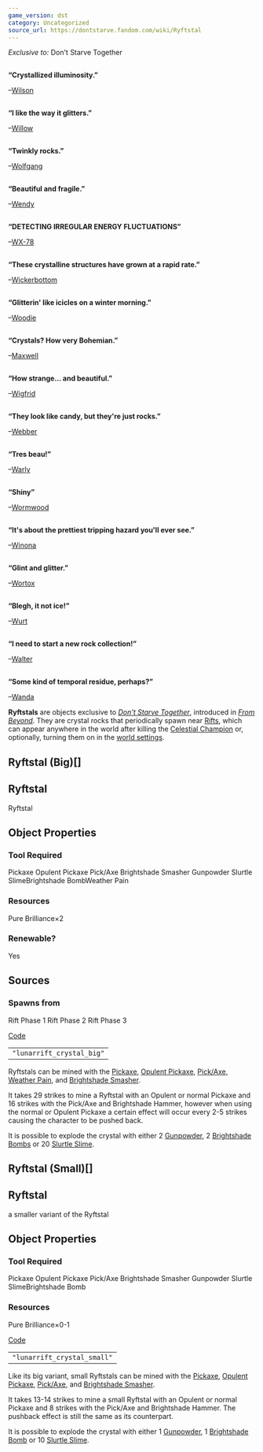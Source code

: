 ```yaml
---
game_version: dst
category: Uncategorized
source_url: https://dontstarve.fandom.com/wiki/Ryftstal
---
```


*Exclusive to:* Don't Starve Together

![](data:image/gif;base64,R0lGODlhAQABAIABAAAAAP///yH5BAEAAAEALAAAAAABAAEAQAICTAEAOw%3D%3D)

**“**Crystallized illuminosity.**”**

–[Wilson](/wiki/Wilson "Wilson")

![](data:image/gif;base64,R0lGODlhAQABAIABAAAAAP///yH5BAEAAAEALAAAAAABAAEAQAICTAEAOw%3D%3D)

**“**I like the way it glitters.**”**

–[Willow](/wiki/Willow "Willow")

![](data:image/gif;base64,R0lGODlhAQABAIABAAAAAP///yH5BAEAAAEALAAAAAABAAEAQAICTAEAOw%3D%3D)

**“**Twinkly rocks.**”**

–[Wolfgang](/wiki/Wolfgang "Wolfgang")

![](data:image/gif;base64,R0lGODlhAQABAIABAAAAAP///yH5BAEAAAEALAAAAAABAAEAQAICTAEAOw%3D%3D)

**“**Beautiful and fragile.**”**

–[Wendy](/wiki/Wendy "Wendy")

![](data:image/gif;base64,R0lGODlhAQABAIABAAAAAP///yH5BAEAAAEALAAAAAABAAEAQAICTAEAOw%3D%3D)

**“**DETECTING IRREGULAR ENERGY FLUCTUATIONS**”**

–[WX-78](/wiki/WX-78 "WX-78")

![](data:image/gif;base64,R0lGODlhAQABAIABAAAAAP///yH5BAEAAAEALAAAAAABAAEAQAICTAEAOw%3D%3D)

**“**These crystalline structures have grown at a rapid rate.**”**

–[Wickerbottom](/wiki/Wickerbottom "Wickerbottom")

![](data:image/gif;base64,R0lGODlhAQABAIABAAAAAP///yH5BAEAAAEALAAAAAABAAEAQAICTAEAOw%3D%3D)

**“**Glitterin' like icicles on a winter morning.**”**

–[Woodie](/wiki/Woodie "Woodie")

![](data:image/gif;base64,R0lGODlhAQABAIABAAAAAP///yH5BAEAAAEALAAAAAABAAEAQAICTAEAOw%3D%3D)

**“**Crystals? How very Bohemian.**”**

–[Maxwell](/wiki/Maxwell "Maxwell")

![](data:image/gif;base64,R0lGODlhAQABAIABAAAAAP///yH5BAEAAAEALAAAAAABAAEAQAICTAEAOw%3D%3D)

**“**How strange... and beautiful.**”**

–[Wigfrid](/wiki/Wigfrid "Wigfrid")

![](data:image/gif;base64,R0lGODlhAQABAIABAAAAAP///yH5BAEAAAEALAAAAAABAAEAQAICTAEAOw%3D%3D)

**“**They look like candy, but they're just rocks.**”**

–[Webber](/wiki/Webber "Webber")

![](data:image/gif;base64,R0lGODlhAQABAIABAAAAAP///yH5BAEAAAEALAAAAAABAAEAQAICTAEAOw%3D%3D)

**“**Tres beau!**”**

–[Warly](/wiki/Warly "Warly")

![](data:image/gif;base64,R0lGODlhAQABAIABAAAAAP///yH5BAEAAAEALAAAAAABAAEAQAICTAEAOw%3D%3D)

**“**Shiny**”**

–[Wormwood](/wiki/Wormwood "Wormwood")

![](data:image/gif;base64,R0lGODlhAQABAIABAAAAAP///yH5BAEAAAEALAAAAAABAAEAQAICTAEAOw%3D%3D)

**“**It's about the prettiest tripping hazard you'll ever see.**”**

–[Winona](/wiki/Winona "Winona")

![](data:image/gif;base64,R0lGODlhAQABAIABAAAAAP///yH5BAEAAAEALAAAAAABAAEAQAICTAEAOw%3D%3D)

**“**Glint and glitter.**”**

–[Wortox](/wiki/Wortox "Wortox")

![](data:image/gif;base64,R0lGODlhAQABAIABAAAAAP///yH5BAEAAAEALAAAAAABAAEAQAICTAEAOw%3D%3D)

**“**Blegh, it not ice!**”**

–[Wurt](/wiki/Wurt "Wurt")

![](data:image/gif;base64,R0lGODlhAQABAIABAAAAAP///yH5BAEAAAEALAAAAAABAAEAQAICTAEAOw%3D%3D)

**“**I need to start a new rock collection!**”**

–[Walter](/wiki/Walter "Walter")

![](data:image/gif;base64,R0lGODlhAQABAIABAAAAAP///yH5BAEAAAEALAAAAAABAAEAQAICTAEAOw%3D%3D)

**“**Some kind of temporal residue, perhaps?**”**

–[Wanda](/wiki/Wanda "Wanda")

**Ryftstals** are objects exclusive to *[Don't Starve Together](/wiki/Don%27t_Starve_Together "Don't Starve Together")*, introduced in *[From Beyond](/wiki/From_Beyond "From Beyond")*. They are crystal rocks that periodically spawn near [Rifts](/wiki/Rift "Rift"), which can appear anywhere in the world after killing the [Celestial Champion](/wiki/Celestial_Champion "Celestial Champion") or, optionally, turning them on in the [world settings](/wiki/World_Customization_Don%27t_Starve_Together "World Customization Don't Starve Together").

## Ryftstal (Big)[]

## Ryftstal

Ryftstal

## Object Properties

### Tool Required

Pickaxe Opulent Pickaxe Pick/Axe Brightshade Smasher Gunpowder Slurtle SlimeBrightshade BombWeather Pain

### Resources

Pure Brilliance×2

### Renewable?

Yes

## Sources

### Spawns from

Rift Phase 1 Rift Phase 2 Rift Phase 3

[Code](/wiki/Console "Console")

|  |
| --- |
| `"lunarrift_crystal_big"` |

Ryftstals can be mined with the [Pickaxe](/wiki/Pickaxe "Pickaxe"), [Opulent Pickaxe](/wiki/Opulent_Pickaxe "Opulent Pickaxe"), [Pick/Axe,](/wiki/Pick/Axe "Pick/Axe") [Weather Pain](/wiki/Weather_Pain "Weather Pain"), and [Brightshade Smasher](/wiki/Brightshade_Smasher "Brightshade Smasher").

It takes 29 strikes to mine a Ryftstal with an Opulent or normal Pickaxe and 16 strikes with the Pick/Axe and Brightshade Hammer, however when using the normal or Opulent Pickaxe a certain effect will occur every 2-5 strikes causing the character to be pushed back.

It is possible to explode the crystal with either 2 [Gunpowder](/wiki/Gunpowder "Gunpowder"), 2 [Brightshade Bombs](/wiki/Brightshade_Bomb "Brightshade Bomb") or 20 [Slurtle Slime](/wiki/Slurtle_Slime "Slurtle Slime").

## Ryftstal (Small)[]

## Ryftstal

a smaller variant of the Ryftstal

## Object Properties

### Tool Required

Pickaxe Opulent Pickaxe Pick/Axe Brightshade Smasher Gunpowder Slurtle SlimeBrightshade Bomb

### Resources

Pure Brilliance×0-1

[Code](/wiki/Console "Console")

|  |
| --- |
| `"lunarrift_crystal_small"` |

Like its big variant, small Ryftstals can be mined with the [Pickaxe](/wiki/Pickaxe "Pickaxe"), [Opulent Pickaxe](/wiki/Opulent_Pickaxe "Opulent Pickaxe"), [Pick/Axe,](/wiki/Pick/Axe "Pick/Axe") and [Brightshade Smasher](/wiki/Brightshade_Smasher "Brightshade Smasher").

It takes 13-14 strikes to mine a small Ryftstal with an Opulent or normal Pickaxe and 8 strikes with the Pick/Axe and Brightshade Hammer. The pushback effect is still the same as its counterpart.

It is possible to explode the crystal with either 1 [Gunpowder](/wiki/Gunpowder "Gunpowder"), 1 [Brightshade Bomb](/wiki/Brightshade_Bomb "Brightshade Bomb") or 10 [Slurtle Slime](/wiki/Slurtle_Slime "Slurtle Slime").
